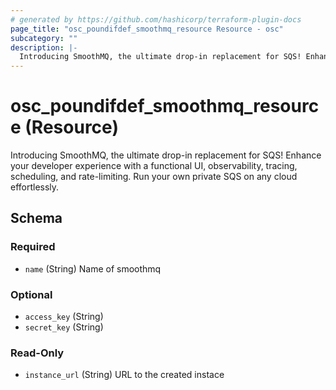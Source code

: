 ```yaml
---
# generated by https://github.com/hashicorp/terraform-plugin-docs
page_title: "osc_poundifdef_smoothmq_resource Resource - osc"
subcategory: ""
description: |-
  Introducing SmoothMQ, the ultimate drop-in replacement for SQS! Enhance your developer experience with a functional UI, observability, tracing, scheduling, and rate-limiting. Run your own private SQS on any cloud effortlessly.
---
```


# osc_poundifdef_smoothmq_resource (Resource)

Introducing SmoothMQ, the ultimate drop-in replacement for SQS! Enhance your developer experience with a functional UI, observability, tracing, scheduling, and rate-limiting. Run your own private SQS on any cloud effortlessly.



<!-- schema generated by tfplugindocs -->
## Schema

### Required

- `name` (String) Name of smoothmq

### Optional

- `access_key` (String)
- `secret_key` (String)

### Read-Only

- `instance_url` (String) URL to the created instace
